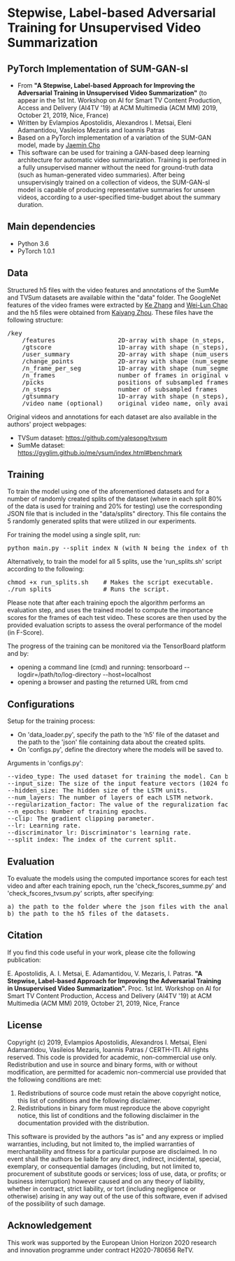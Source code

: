 # Stepwise, Label-based Adversarial Training for Unsupervised Video Summarization

## PyTorch Implementation of SUM-GAN-sl
- From **"A Stepwise, Label-based Approach for Improving the Adversarial Training in Unsupervised Video Summarization"** (to appear in the 1st Int. Workshop on AI for Smart TV Content Production, Access and Delivery (AI4TV '19) at ACM Multimedia (ACM MM) 2019, October 21, 2019, Nice, France)
- Written by Evlampios Apostolidis, Alexandros I. Metsai, Eleni Adamantidou, Vasileios Mezaris and Ioannis Patras
- Based on a PyTorch implementation of a variation of the SUM-GAN model, made by [Jaemin Cho](https://github.com/j-min)
- This software can be used for training a GAN-based deep learning architecture for automatic video summarization. Training is performed in a fully unsupervised manner without the need for ground-truth data (such as human-generated video summaries). After being unsupervisingly trained on a collection of videos, the SUM-GAN-sl model is capable of producing representative summaries for unseen videos, according to a user-specified time-budget about the summary duration.

## Main dependencies
- Python  3.6
- PyTorch 1.0.1

## Data
Structured h5 files with the video features and annotations of the SumMe and TVSum datasets are available within the "data" folder. The GoogleNet features of the video frames were extracted by [Ke Zhang](https://github.com/kezhang-cs) and [Wei-Lun Chao](https://github.com/pujols) and the h5 files were obtained from [Kaiyang Zhou](https://github.com/KaiyangZhou/pytorch-vsumm-reinforce). These files have the following structure:
<pre>
/key
    /features                 2D-array with shape (n_steps, feature-dimension)
    /gtscore                  1D-array with shape (n_steps), stores ground truth improtance score (used for training, e.g. regression loss)
    /user_summary             2D-array with shape (num_users, n_frames), each row is a binary vector (used for test)
    /change_points            2D-array with shape (num_segments, 2), each row stores indices of a segment
    /n_frame_per_seg          1D-array with shape (num_segments), indicates number of frames in each segment
    /n_frames                 number of frames in original video
    /picks                    positions of subsampled frames in original video
    /n_steps                  number of subsampled frames
    /gtsummary                1D-array with shape (n_steps), ground truth summary provided by user (used for training, e.g. maximum likelihood)
    /video_name (optional)    original video name, only available for SumMe dataset
</pre>
Original videos and annotations for each dataset are also available in the authors' project webpages:
- TVSum dataset: https://github.com/yalesong/tvsum
- SumMe dataset: https://gyglim.github.io/me/vsum/index.html#benchmark

## Training
To train the model using one of the aforementioned datasets and for a number of randomly created splits of the dataset (where in each split 80% of the data is used for training and 20% for testing) use the corresponding JSON file that is included in the "data/splits" directory. This file contains the 5 randomly generated splits that were utilized in our experiments.

For training the model using a single split, run:
<pre>
python main.py --split_index N (with N being the index of the split)
</pre>
Alternatively, to train the model for all 5 splits, use the 'run_splits.sh' script according to the following:
<pre>
chmod +x run_splits.sh    # Makes the script executable.
./run_splits              # Runs the script.  
</pre>
Please note that after each training epoch the algorithm performs an evaluation step, and uses the trained model to compute the importance scores for the frames of each test video. These scores are then used by the provided evaluation scripts to assess the overal performance of the model (in F-Score).

The progress of the training can be monitored via the TensorBoard platform and by:
- opening a command line (cmd) and running: tensorboard --logdir=/path/to/log-directory --host=localhost
- opening a browser and pasting the returned URL from cmd

## Configurations
Setup for the training process:

- On 'data_loader.py', specify the path to the 'h5' file of the dataset and the path to the 'json' file containing data about the created splits.
- On 'configs.py', define the directory where the models will be saved to.
    
Arguments in 'configs.py': 
<pre>
--video_type: The used dataset for training the model. Can be either 'TVSum' or 'SumMe'.
--input_size: The size of the input feature vectors (1024 for GoogLeNet features).
--hidden_size: The hidden size of the LSTM units.
--num_layers: The number of layers of each LSTM network.
--regularization_factor: The value of the reguralization factor (ranges from 0.0 to 1.0).
--n_epochs: Number of training epochs.
--clip: The gradient clipping parameter.
--lr: Learning rate.
--discriminator_lr: Discriminator's learning rate.
--split_index: The index of the current split.
</pre>
## Evaluation
To evaluate the models using the computed importance scores for each test video and after each training epoch, run the 'check_fscores_summe.py' and 'check_fscores_tvsum.py' scripts, after specifying:
<pre>
a) the path to the folder where the json files with the analysis results (i.e. frame-level importance scores) are stored
b) the path to the h5 files of the datasets.
</pre>
## Citation
If you find this code useful in your work, please cite the following publication:

E. Apostolidis, A. I. Metsai, E. Adamantidou, V. Mezaris, I. Patras. **"A Stepwise, Label-based Approach for Improving the Adversarial Training in Unsupervised Video Summarization".** Proc. 1st Int. Workshop on AI for Smart TV Content Production, Access and Delivery (AI4TV '19) at ACM Multimedia (ACM MM) 2019, October 21, 2019, Nice, France

## License
Copyright (c) 2019, Evlampios Apostolidis, Alexandros I. Metsai, Eleni Adamantidou, Vasileios Mezaris, Ioannis Patras / CERTH-ITI. All rights reserved. This code is provided for academic, non-commercial use only. Redistribution and use in source and binary forms, with or without modification, are permitted for academic non-commercial use provided that the following conditions are met:

1. Redistributions of source code must retain the above copyright notice, this list of conditions and the following disclaimer.
2. Redistributions in binary form must reproduce the above copyright notice, this list of conditions and the following disclaimer in the documentation provided with the distribution.

This software is provided by the authors "as is" and any express or implied warranties, including, but not limited to, the implied warranties of merchantability and fitness for a particular purpose are disclaimed. In no event shall the authors be liable for any direct, indirect, incidental, special, exemplary, or consequential damages (including, but not limited to, procurement of substitute goods or services; loss of use, data, or profits; or business interruption) however caused and on any theory of liability, whether in contract, strict liability, or tort (including negligence or otherwise) arising in any way out of the use of this software, even if advised of the possibility of such damage.

## Acknowledgement
This work was supported by the European Union Horizon 2020 research and innovation programme under contract H2020-780656 ReTV.
